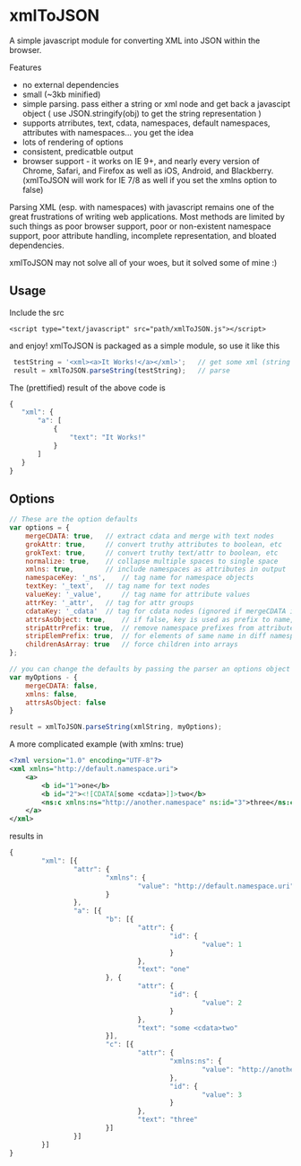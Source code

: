 xmlToJSON
=========

A simple javascript module for converting XML into JSON within the browser.

Features
* no external dependencies
* small (~3kb minified)
* simple parsing.  pass either a string or xml node and get back a javascipt object ( use JSON.stringify(obj) to get the string representation )
* supports atrributes, text, cdata, namespaces, default namespaces, attributes with namespaces... you get the idea
* lots of rendering of options
* consistent, predicatble output
* browser support - it works on IE 9+, and nearly every version of Chrome, Safari, and Firefox as well as iOS, Android, and Blackberry.  (xmlToJSON will work for IE 7/8 as well if you set the xmlns option to false)

Parsing XML (esp. with namespaces) with javascript remains one of the great frustrations of writing web applications.
Most methods are limited by such things as poor browser support, poor or non-existent namespace support, poor attribute handling, incomplete representation, and bloated dependencies.

xmlToJSON may not solve all of your woes, but it solved some of mine :)

Usage
-----
Include the src
```
<script type="text/javascript" src="path/xmlToJSON.js"></script>
 ```
and enjoy!  xmlToJSON is packaged as a simple module, so use it like this
 ```javascript
  testString = '<xml><a>It Works!</a></xml>';  	// get some xml (string or document/node)
  result = xmlToJSON.parseString(testString);	// parse
 ```
 The (prettified) result of the above code is
 ```javascript
{
    "xml": {
        "a": [
            {
                "text": "It Works!"
            }
        ]
    }
}
```

Options
-------
```javascript
// These are the option defaults
var options = { 
	mergeCDATA: true,	// extract cdata and merge with text nodes
	grokAttr: true,		// convert truthy attributes to boolean, etc
	grokText: true,		// convert truthy text/attr to boolean, etc
	normalize: true,	// collapse multiple spaces to single space
	xmlns: true, 		// include namespaces as attributes in output
	namespaceKey: '_ns', 	// tag name for namespace objects
	textKey: '_text', 	// tag name for text nodes
	valueKey: '_value', 	// tag name for attribute values
	attrKey: '_attr', 	// tag for attr groups
	cdataKey: '_cdata'	// tag for cdata nodes (ignored if mergeCDATA is true)
	attrsAsObject: true, 	// if false, key is used as prefix to name, set prefix to '' to merge children and attrs.
	stripAttrPrefix: true, 	// remove namespace prefixes from attributes
	stripElemPrefix: true, 	// for elements of same name in diff namespaces, you can enable namespaces and access the nskey property
	childrenAsArray: true 	// force children into arrays
};	

// you can change the defaults by passing the parser an options object of your own
var myOptions - {
	mergeCDATA: false,
	xmlns: false,
	attrsAsObject: false
}

result = xmlToJSON.parseString(xmlString, myOptions);
```

A more complicated example (with xmlns: true)
```xml
<?xml version="1.0" encoding="UTF-8"?>
<xml xmlns="http://default.namespace.uri">
    <a>
        <b id="1">one</b>
        <b id="2"><![CDATA[some <cdata>]]>two</b>
        <ns:c xmlns:ns="http://another.namespace" ns:id="3">three</ns:c>
    </a>
</xml>
```

results in
```javascript
{
        "xml": [{
                "attr": {
                        "xmlns": {
                                "value": "http://default.namespace.uri"
                        }
                },
                "a": [{
                        "b": [{
                                "attr": {
                                        "id": {
                                                "value": 1
                                        }
                                },
                                "text": "one"
                        }, {
                                "attr": {
                                        "id": {
                                                "value": 2
                                        }
                                },
                                "text": "some <cdata>two"
                        }],
                        "c": [{
                                "attr": {
                                        "xmlns:ns": {
                                                "value": "http://another.namespace"
                                        },
                                        "id": {
                                                "value": 3
                                        }
                                },
                                "text": "three"
                        }]
                }]
        }]
}
```
 
